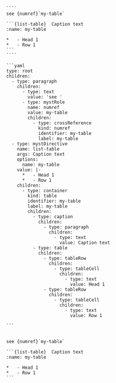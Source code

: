 `````{tabbed} Markup
````
see {numref}`my-table`

```{list-table}  Caption text
:name: my-table

*   - Head 1
*   - Row 1
```
````
`````

`````{tabbed} AST
```yaml
type: root
children:
  - type: paragraph
    children:
      - type: text
        value: 'see '
      - type: mystRole
        name: numref
        value: my-table
        children:
          - type: crossReference
            kind: numref
            identifier: my-table
            label: my-table
  - type: mystDirective
    name: list-table
    args: Caption text
    options:
      name: my-table
    value: |-
      *   - Head 1
      *   - Row 1
    children:
      - type: container
        kind: table
        identifier: my-table
        label: my-table
        children:
          - type: caption
            children:
              - type: paragraph
                children:
                  - type: text
                    value: Caption text
          - type: table
            children:
              - type: tableRow
                children:
                  - type: tableCell
                    children:
                      - type: text
                        value: Head 1
              - type: tableRow
                children:
                  - type: tableCell
                    children:
                      - type: text
                        value: Row 1

```
`````

`````{tabbed} Render

see {numref}`my-table`

```{list-table}  Caption text
:name: my-table

*   - Head 1
*   - Row 1
```

`````

